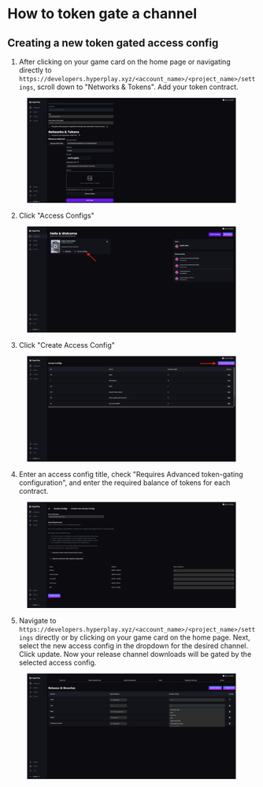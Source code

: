 # How to token gate a channel

## Creating a new token gated access config

1. After clicking on your game card on the home page or navigating directly to `https://developers.hyperplay.xyz/<account_name>/<project_name>/settings`, scroll down to "Networks & Tokens". Add your token contract.

<figure><img src="../.gitbook/assets/image (6).png" alt=""><figcaption></figcaption></figure>

2. Click "Access Configs"

<figure><img src="../.gitbook/assets/image (7).png" alt=""><figcaption></figcaption></figure>

3. Click "Create Access Config"

<figure><img src="../.gitbook/assets/image (8).png" alt=""><figcaption></figcaption></figure>

4. Enter an access config title, check "Requires Advanced token-gating configuration", and enter the required balance of tokens for each contract.

<figure><img src="../.gitbook/assets/image (9).png" alt=""><figcaption></figcaption></figure>

5. Navigate to `https://developers.hyperplay.xyz/<account_name>/<project_name>/settings`  directly or by clicking on your game card on the home page. Next, select the new access config in the dropdown for the desired channel. Click update. Now your release channel downloads will be gated by the selected access config.

<figure><img src="../.gitbook/assets/image (10).png" alt=""><figcaption></figcaption></figure>
